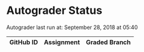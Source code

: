 # Autograder Status
Autograder last run at: September 28, 2018 at 05:40

| GitHub ID | Assignment | Graded Branch |
|-----------|------------|---------------|
